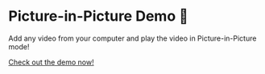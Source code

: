 # Picture-in-Picture Demo 🎉

Add any video from your computer and play the video in Picture-in-Picture mode!

[Check out the demo now!](https://ananyaneogi.github.io/picture-in-picture-demo/)
